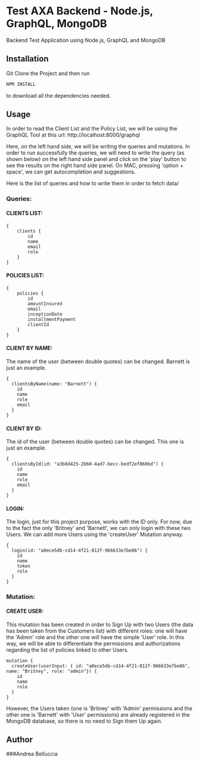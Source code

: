 # Test AXA Backend - Node.js, GraphQL, MongoDB

Backend Test Application using Node.js, GraphQL and MongoDB

## Installation

Git Clone the Project and then run

```bash
NPM INSTALL
```

to download all the dependencies needed.

## Usage

In order to read the Client List and the Policy List, we will be using the GraphQL Tool at this url:
http://localhost:8000/graphql

Here, on the left hand side, we will be writing the queries and mutations.
In order to run successfully the queries, we will need to write the query (as shown below) on the left hand side
panel and click on the 'play' button to see the results on the right hand side panel.
On MAC, pressing 'option + space', we can get autocompletion and suggestions.

Here is the list of queries and how to write them in order to fetch data/

### Queries:

#### CLIENTS LIST:

```
{
    clients {
        id
        name
        email
        role
    }
}
```

#### POLICIES LIST:

```
{
    policies {
        id
        amountInsured
        email
        inceptionDate
        installmentPayment
   	    clientId
    }
}
```

#### CLIENT BY NAME:

The name of the user (between double quotes) can be changed. Barnett is just an example.

```
{
  clientsByName(name: "Barnett") {
    id
    name
    role
    email
  }
}
```

#### CLIENT BY ID:

The id of the user (between double quotes) can be changed. This one is just an example.

```
{
  clientsById(id: "a3b8d425-2b60-4ad7-becc-bedf2ef860bd") {
    id
    name
    role
    email
  }
}
```

#### LOGIN:

The login, just for this project purpose, works with the ID only.
For now, due to the fact the only 'Britney' and 'Barnett', we can only login with these two Users.
We can add more Users using the 'createUser' Mutation anyway.

```
{
  login(id: "a0ece5db-cd14-4f21-812f-966633e7be86") {
    id
    name
    token
    role
  }
}
```

### Mutation:

#### CREATE USER:

This mutation has been created in order to Sign Up with two Users (the data has been taken from the Customers list) with different roles: one will have the 'Admin' role and the other one will have the simple 'User' role.
In this way, we will be able to differentiate the permissions and authorizations regarding the list of policies linked to other Users.

```
mutation {
  createUser(userInput: { id: "a0ece5db-cd14-4f21-812f-966633e7be86",  name: "Britney", role: "admin"}) {
    id
    name
    role
  }
}
```

However, the Users taken (one is 'Britney' with 'Admin' permissions and the other one is 'Barnett' with 'User' permissions) are already registered in the MongoDB database, so there is no need to Sign them Up again.

## Author

###Andrea Belluccia
